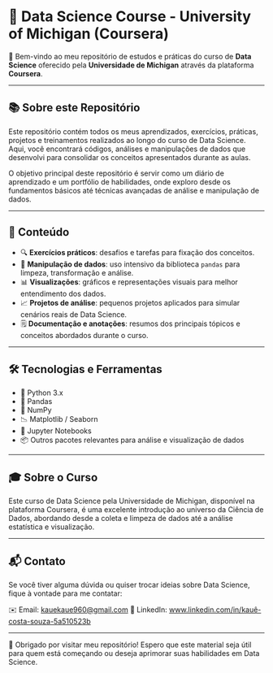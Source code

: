 # 🚀 Data Science Course - University of Michigan (Coursera)

🎉 Bem-vindo ao meu repositório de estudos e práticas do curso de **Data Science** oferecido pela **Universidade de Michigan** através da plataforma **Coursera**.

---

## 📚 Sobre este Repositório

Este repositório contém todos os meus aprendizados, exercícios, práticas, projetos e treinamentos realizados ao longo do curso de Data Science. Aqui, você encontrará códigos, análises e manipulações de dados que desenvolvi para consolidar os conceitos apresentados durante as aulas.

O objetivo principal deste repositório é servir como um diário de aprendizado e um portfólio de habilidades, onde exploro desde os fundamentos básicos até técnicas avançadas de análise e manipulação de dados.

---

## 📝 Conteúdo

- 🔍 **Exercícios práticos**: desafios e tarefas para fixação dos conceitos.  
- 🐼 **Manipulação de dados**: uso intensivo da biblioteca `pandas` para limpeza, transformação e análise.  
- 📊 **Visualizações**: gráficos e representações visuais para melhor entendimento dos dados.  
- 📈 **Projetos de análise**: pequenos projetos aplicados para simular cenários reais de Data Science.  
- 🗒️ **Documentação e anotações**: resumos dos principais tópicos e conceitos abordados durante o curso.

---

## 🛠️ Tecnologias e Ferramentas

- 🐍 Python 3.x  
- 🐼 Pandas  
- 🔢 NumPy  
- 📉 Matplotlib / Seaborn  
- 📓 Jupyter Notebooks  
- 📦 Outros pacotes relevantes para análise e visualização de dados

---

## 🎓 Sobre o Curso

Este curso de Data Science pela Universidade de Michigan, disponível na plataforma Coursera, é uma excelente introdução ao universo da Ciência de Dados, abordando desde a coleta e limpeza de dados até a análise estatística e visualização.

---

## 📬 Contato

Se você tiver alguma dúvida ou quiser trocar ideias sobre Data Science, fique à vontade para me contatar:

✉️ Email: kauekaue960@gmail.com
🔗 LinkedIn: www.linkedin.com/in/kauê-costa-souza-5a510523b

---

🙏 Obrigado por visitar meu repositório! Espero que este material seja útil para quem está começando ou deseja aprimorar suas habilidades em Data Science.
